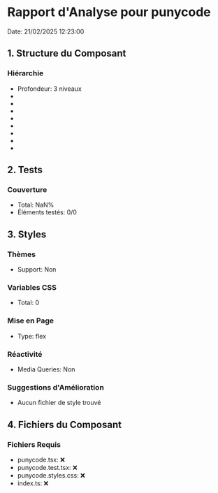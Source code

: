 # Rapport d'Analyse pour punycode

Date: 21/02/2025 12:23:00

## 1. Structure du Composant

### Hiérarchie

- Profondeur: 3 niveaux
- <https>
- <n>
- <m>
- <https>
- <https>
- <n>
- <m>
- <https>

## 2. Tests

### Couverture

- Total: NaN%
- Éléments testés: 0/0

## 3. Styles

### Thèmes

- Support: Non

### Variables CSS

- Total: 0

### Mise en Page

- Type: flex

### Réactivité

- Media Queries: Non

### Suggestions d'Amélioration

- Aucun fichier de style trouvé

## 4. Fichiers du Composant

### Fichiers Requis

- punycode.tsx: ❌
- punycode.test.tsx: ❌
- punycode.styles.css: ❌
- index.ts: ❌
